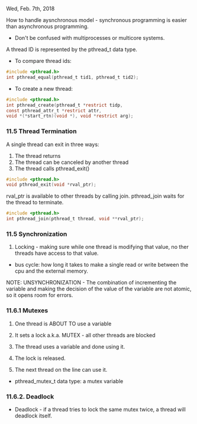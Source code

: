 Wed, Feb. 7th, 2018

How to handle aysnchronous model - synchronous programming is easier than asynchronous programming. 

* Don't be confused with multiprocesses or multicore systems. 

A thread ID is represented by the pthread_t data type.

* To compare thread ids: 

```c
#include <pthread.h>
int pthread_equal(pthread_t tid1, pthread_t tid2);
```

* To create a new thread:

```c
#include <pthread.h>
int pthread_create(pthread_t *restrict tidp,
const pthread_attr_t *restrict attr,
void *(*start_rtn)(void *), void *restrict arg);
```

### 11.5 Thread Termination

A single thread can exit in three ways:

1. The thread returns
2. The thread can be canceled by another thread
3. The thread calls pthread_exit()

```c
#include <pthread.h>
void pthread_exit(void *rval_ptr);
```

rval_ptr is available to other threads by calling join. pthread_join waits for the thread to terminate. 

```c
#include <pthread.h>
int pthread_join(pthread_t thread, void **rval_ptr);
```

### 11.5 Synchronization

1. Locking - making sure while one thread is modifying that value, no ther threads have access to that value.

* bus cycle: how long it takes to make a single read or write between the cpu and the external memory.

NOTE: UNSYNCHRONIZATION - The combination of incrementing the variable and making the decision of the value of the variable are not atomic, so it opens room for errors.

### 11.6.1 Mutexes

1. One thread is ABOUT TO use a variable

2. It sets a lock a.k.a. MUTEX - all other threads are blocked 

3. The thread uses a variable and done using it.

4. The lock is released.

5. The next thread on the line can use it. 

* pthread_mutex_t data type: a mutex variable

### 11.6.2. Deadlock

* Deadlock - if a thread tries to lock the same mutex twice, a thread will deadlock itself. 
